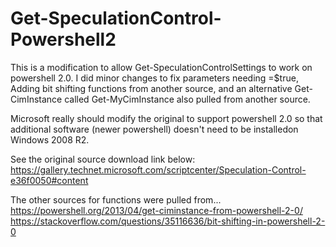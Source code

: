 # Get-SpeculationControl-Powershell2

This is a modification to allow Get-SpeculationControlSettings to work on powershell 2.0.  I did minor changes to fix parameters
needing =$true, Adding bit shifting functions from another source, and an alternative Get-CimInstance called Get-MyCimInstance
also pulled from another source.

Microsoft really should modify the original to support powershell 2.0 so that additional software (newer powershell) doesn't
need to be installedon Windows 2008 R2.

See the original source download link below:
https://gallery.technet.microsoft.com/scriptcenter/Speculation-Control-e36f0050#content

The other sources for functions were pulled from...
https://powershell.org/2013/04/get-ciminstance-from-powershell-2-0/
https://stackoverflow.com/questions/35116636/bit-shifting-in-powershell-2-0
